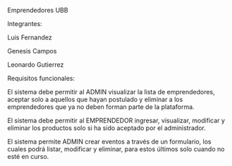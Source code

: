 Emprendedores UBB

Integrantes:

Luis Fernandez

Genesis Campos

Leonardo Gutierrez

Requisitos funcionales:

El sistema debe permitir al ADMIN visualizar la lista de emprendedores, aceptar solo a aquellos que hayan postulado y eliminar a los emprendedores que ya no deben forman parte de la plataforma. 

 El sistema debe permitir al EMPRENDEDOR ingresar, visualizar, modificar y eliminar los productos solo si ha sido aceptado por el administrador. 

El sistema permite ADMIN crear eventos a través de un formulario, los cuales podrá listar, modificar y eliminar, para estos últimos solo cuando no esté en curso. 